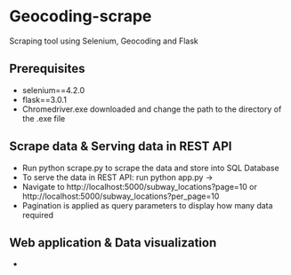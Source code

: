 # Geocoding-scrape
Scraping tool using Selenium, Geocoding and Flask

## Prerequisites
- selenium==4.2.0
- flask==3.0.1
- Chromedriver.exe downloaded and change the path to the directory of the .exe file

## Scrape data & Serving data in REST API
- Run python scrape.py to scrape the data and store into SQL Database
- To serve the data in REST API: run python app.py ->
- Navigate to http://localhost:5000/subway_locations?page=10 or http://localhost:5000/subway_locations?per_page=10
- Pagination is applied as query parameters to display how many data required 

## Web application & Data visualization
- 
